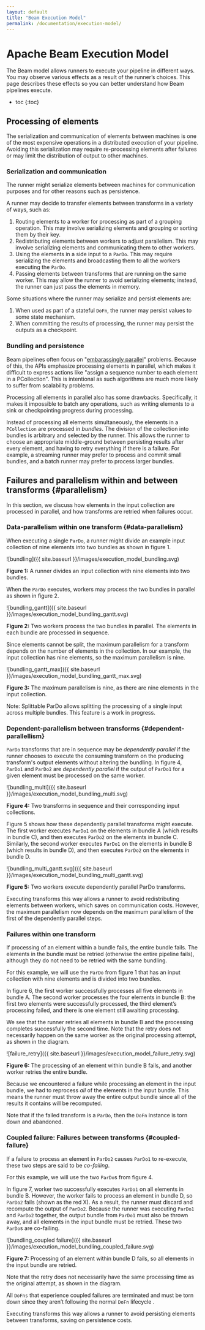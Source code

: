 ```yaml
---
layout: default
title: "Beam Execution Model"
permalink: /documentation/execution-model/
---
```


# Apache Beam Execution Model

The Beam model allows runners to execute your pipeline in different ways. You
may observe various effects as a result of the runner’s choices. This page
describes these effects so you can better understand how Beam pipelines execute.

* toc
{:toc}

## Processing of elements

The serialization and communication of elements between machines is one of the
most expensive operations in a distributed execution of your pipeline. Avoiding
this serialization may require re-processing elements after failures or may
limit the distribution of output to other machines.

### Serialization and communication

The runner might serialize elements between machines for communication purposes
and for other reasons such as persistence.

A runner may decide to transfer elements between transforms in a variety of
ways, such as:

1.  Routing elements to a worker for processing as part of a grouping operation.
    This may involve serializing elements and grouping or sorting them by their
    key.
1.  Redistributing elements between workers to adjust parallelism. This may
    involve serializing elements and communicating them to other workers.
1.  Using the elements in a side input to a `ParDo`. This may require
    serializing the elements and broadcasting them to all the workers executing
    the `ParDo`.
1.  Passing elements between transforms that are running on the same worker.
    This may allow the runner to avoid serializing elements; instead, the runner
    can just pass the elements in memory.

Some situations where the runner may serialize and persist elements are:

1. When used as part of a stateful `DoFn`, the runner may persist values to some
   state mechanism.
1. When committing the results of processing, the runner may persist the outputs
   as a checkpoint.

### Bundling and persistence

Beam pipelines often focus on "[embarassingly parallel](https://en.wikipedia.org/wiki/embarrassingly_parallel)"
problems. Because of this, the APIs emphasize processing elements in parallel,
which makes it difficult to express actions like "assign a sequence number to
each element in a PCollection". This is intentional as such algorithms are much
more likely to suffer from scalability problems.

Processing all elements in parallel also has some drawbacks. Specifically, it
makes it impossible to batch any operations, such as writing elements to a sink
or checkpointing progress during processing.

Instead of processing all elements simultaneously, the elements in a
`PCollection` are processed in _bundles_. The division of the collection into
bundles is arbitrary and selected by the runner. This allows the runner to
choose an appropriate middle-ground between persisting results after every
element, and having to retry everything if there is a failure. For example, a
streaming runner may prefer to process and commit small bundles, and a batch
runner may prefer to process larger bundles.

## Failures and parallelism within and between transforms {#parallelism}

In this section, we discuss how elements in the input collection are processed
in parallel, and how transforms are retried when failures occur.

### Data-parallelism within one transform {#data-parallelism}

When executing a single `ParDo`, a runner might divide an example input
collection of nine elements into two bundles as shown in figure 1.

![bundling]({{ site.baseurl }}/images/execution_model_bundling.svg)

**Figure 1:** A runner divides an input collection with nine elements
into two bundles.

When the `ParDo` executes, workers may process the two bundles in parallel as
shown in figure 2.

![bundling_gantt]({{ site.baseurl }}/images/execution_model_bundling_gantt.svg)

**Figure 2:** Two workers process the two bundles in parallel. The elements in
each bundle are processed in sequence.

Since elements cannot be split, the maximum parallelism for a transform depends
on the number of elements in the collection. In our example, the input
collection has nine elements, so the maximum parallelism is nine.

![bundling_gantt_max]({{ site.baseurl }}/images/execution_model_bundling_gantt_max.svg)

**Figure 3:** The maximum parallelism is nine, as there are nine elements in the
input collection.

Note: Splittable ParDo allows splitting the processing of a single input across
multiple bundles. This feature is a work in progress.

### Dependent-parallelism between transforms {#dependent-parallellism}

`ParDo` transforms that are in sequence may be _dependently parallel_ if the
runner chooses to execute the consuming transform on the producing transform's
output elements without altering the bundling. In figure 4, `ParDo1` and
`ParDo2` are _dependently parallel_ if the output of `ParDo1` for a given
element must be processed on the same worker.

![bundling_multi]({{ site.baseurl }}/images/execution_model_bundling_multi.svg)

**Figure 4:** Two transforms in sequence and their corresponding input collections.

Figure 5 shows how these dependently parallel transforms might execute. The
first worker executes `ParDo1` on the elements in bundle A (which results in
bundle C), and then executes `ParDo2` on the elements in bundle C. Similarly,
the second worker executes `ParDo1` on the elements in bundle B (which results
in bundle D), and then executes `ParDo2` on the elements in bundle D.

![bundling_multi_gantt.svg]({{ site.baseurl }}/images/execution_model_bundling_multi_gantt.svg)

**Figure 5:** Two workers execute dependently parallel ParDo transforms.

Executing transforms this way allows a runner to avoid redistributing elements
between workers, which saves on communication costs. However, the maximum parallelism
now depends on the maximum parallelism of the first of the dependently parallel
steps.

### Failures within one transform

If processing of an element within a bundle fails, the entire bundle fails. The
elements in the bundle must be retried (otherwise the entire pipeline fails),
although they do not need to be retried with the same bundling.

For this example, we will use the `ParDo` from figure 1 that has an input
collection with nine elements and is divided into two bundles.

In figure 6, the first worker successfully processes all five elements in bundle
A. The second worker processes the four elements in bundle B: the first two
elements were successfully processed, the third element’s processing failed, and
there is one element still awaiting processing.

We see that the runner retries all elements in bundle B and the processing
completes successfully the second time. Note that the retry does not necessarily
happen on the same worker as the original processing attempt, as shown in the
diagram.

![failure_retry]({{ site.baseurl }}/images/execution_model_failure_retry.svg)

**Figure 6:** The processing of an element within bundle B fails, and another worker
retries the entire bundle.

Because we encountered a failure while processing an element in the input
bundle, we had to reprocess _all_ of the elements in the input bundle. This means
the runner must throw away the entire output bundle since all of the results it
contains will be recomputed.

Note that if the failed transform is a `ParDo`, then the `DoFn` instance is torn
down and abandoned.

### Coupled failure: Failures between transforms {#coupled-failure}

If a failure to process an element in `ParDo2` causes `ParDo1` to re-execute,
these two steps are said to be _co-failing_.

For this example, we will use the two `ParDo`s from figure 4.

In figure 7, worker two successfully executes `ParDo1` on all elements in bundle
B. However, the worker fails to process an element in bundle D, so `ParDo2`
fails (shown as the red X). As a result, the runner must discard and recompute
the output of `ParDo2`. Because the runner was executing `ParDo1` and `ParDo2`
together, the output bundle from `ParDo1` must also be thrown away, and all
elements in the input bundle must be retried. These two `ParDo`s are co-failing.

![bundling_coupled failure]({{ site.baseurl }}/images/execution_model_bundling_coupled_failure.svg)

**Figure 7:** Processing of an element within bundle D fails, so all elements in
the input bundle are retried.

Note that the retry does not necessarily have the same processing time as the
original attempt, as shown in the diagram.

All `DoFns` that experience coupled failures are terminated and must be torn
down since they aren’t following the normal `DoFn` lifecycle .

Executing transforms this way allows a runner to avoid persisting elements
between transforms, saving on persistence costs.

